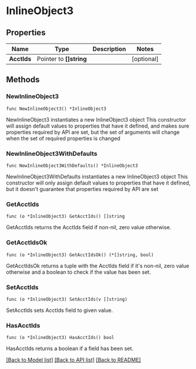 # InlineObject3

## Properties

Name | Type | Description | Notes
------------ | ------------- | ------------- | -------------
**AcctIds** | Pointer to **[]string** |  | [optional] 

## Methods

### NewInlineObject3

`func NewInlineObject3() *InlineObject3`

NewInlineObject3 instantiates a new InlineObject3 object
This constructor will assign default values to properties that have it defined,
and makes sure properties required by API are set, but the set of arguments
will change when the set of required properties is changed

### NewInlineObject3WithDefaults

`func NewInlineObject3WithDefaults() *InlineObject3`

NewInlineObject3WithDefaults instantiates a new InlineObject3 object
This constructor will only assign default values to properties that have it defined,
but it doesn't guarantee that properties required by API are set

### GetAcctIds

`func (o *InlineObject3) GetAcctIds() []string`

GetAcctIds returns the AcctIds field if non-nil, zero value otherwise.

### GetAcctIdsOk

`func (o *InlineObject3) GetAcctIdsOk() (*[]string, bool)`

GetAcctIdsOk returns a tuple with the AcctIds field if it's non-nil, zero value otherwise
and a boolean to check if the value has been set.

### SetAcctIds

`func (o *InlineObject3) SetAcctIds(v []string)`

SetAcctIds sets AcctIds field to given value.

### HasAcctIds

`func (o *InlineObject3) HasAcctIds() bool`

HasAcctIds returns a boolean if a field has been set.


[[Back to Model list]](../README.md#documentation-for-models) [[Back to API list]](../README.md#documentation-for-api-endpoints) [[Back to README]](../README.md)


